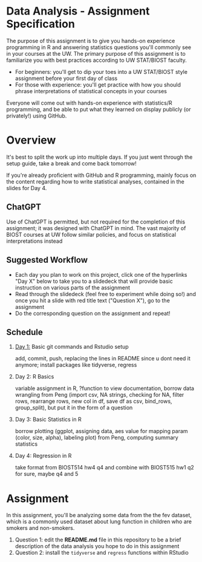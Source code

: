 # Data Analysis - Assignment Specification

The purpose of this assignment is to give you hands-on experience programming in R and answering statistics questions you'll commonly see in your courses at the UW. The primary purpose of this assignment is to familiarize you with best practices according to UW STAT/BIOST faculty.

- For beginners: you'll get to dip your toes into a UW STAT/BIOST style assignment before your first day of class
- For those with experience: you'll get practice with how you should phrase interpretations of statistical concepts in your courses

Everyone will come out with hands-on experience with statistics/R programming, and be able to put what they learned on display publicly (or privately!) using GitHub.

# Overview

It's best to split the work up into multiple days. If you just went through the setup guide, take a break and come back tomorrow!

If you're already proficient with GitHub and R programming, mainly focus on the content regarding how to write statistical analyses, contained in the slides for Day 4.

## ChatGPT

Use of ChatGPT is permitted, but not required for the completion of this assignment; it was designed with ChatGPT in mind. The vast majority of BIOST courses at UW follow similar policies, and focus on statistical interpretations instead


## Suggested Workflow

- Each day you plan to work on this project, click one of the hyperlinks "Day X" below to take you to a slidedeck that will provide basic instruction on various parts of the assignment
- Read through the slidedeck (feel free to experiment while doing so!) and once you hit a slide with red title text ("Question X"), go to the assignment
- Do the corresponding question on the assignment and repeat!

## Schedule

<!-- lets try to stay away from base r commands for now, mention ChatGPT is ok for code, but not for analysis -->

1. [Day 1:](https://docs.google.com/presentation/d/1ZbkhEe2oIbKtkKZFMg64hnVnUX3RPu_eSJ1dRR2xslY/edit?usp=sharing) Basic git commands and Rstudio setup

    add, commit, push, replacing the lines in README since u dont need it anymore; install packages like tidyverse, regress
1. Day 2: R Basics

    variable assignment in R, ?function to view documentation, borrow data wrangling from Peng (import csv, NA strings, checking for NA, filter rows, rearrange rows, new col in df, save df as csv, bind_rows, group_split), but put it in the form of a question
1. Day 3: Basic Statistics in R

    borrow plotting (ggplot, assigning data, aes value for mapping param (color, size, alpha), labeling plot) from Peng, computing summary statistics
1. Day 4: Regression in R

    take format from BIOST514 hw4 q4 and combine with BIOST515 hw1 q2 for sure, maybe q4 and 5

# Assignment

In this assignment, you'll be analyzing some data from the the fev dataset, which is a commonly used dataset about lung function in children who are smokers and non-smokers.

1. Question 1: edit the **README.md** file in this repository to be a brief description of the data analysis you hope to do in this assignment
1. Question 2: install the `tidyverse` and `regress` functions within RStudio